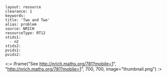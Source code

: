 ````
layout: resource
clearance: 1
keywords:
title: 'Two and Two'
alias: problem
source: NRICH
resourceType: RT12
stids1: 
  - n2
stids2:
pvids1:
pvids2:

````

<:= iframe("See http://nrich.maths.org/781?mobile=1", "http://nrich.maths.org/781?mobile=1", 700, 700, image="thumbnail.png") :>



